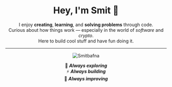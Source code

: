 <h1 align="center">Hey, I'm Smit 👋</h1>

<p align="center">
  I enjoy <strong>creating</strong>, <strong>learning</strong>, and <strong>solving problems</strong> through code.<br>
  Curious about how things work — especially in the world of <em>software</em> and <em>crypto</em>.<br>
  Here to build cool stuff and have fun doing it.
</p>

<hr>
<p align="center">
  <img src="https://komarev.com/ghpvc/?username=Smitbafna&label=Profile%20views&color=0e75b6&style=flat" alt="Smitbafna" />
</p>

<p align="center">
  🌱 <strong><em>Always exploring</em></strong><br>
  ⚡ <strong><em>Always building</em></strong><br>
  🎯 <strong><em>Always improving</em></strong>
</p>

